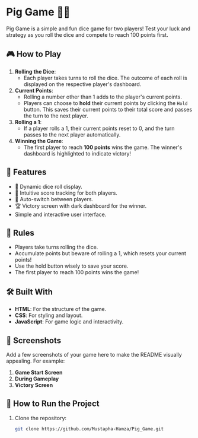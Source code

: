 # Pig Game 🎲🐷

Pig Game is a simple and fun dice game for two players! Test your luck and strategy as you roll the dice and compete to reach 100 points first.

## 🎮 How to Play
1. **Rolling the Dice**: 
   - Each player takes turns to roll the dice. The outcome of each roll is displayed on the respective player's dashboard.
2. **Current Points**:
   - Rolling a number other than 1 adds to the player's current points.
   - Players can choose to **hold** their current points by clicking the `Hold` button. This saves their current points to their total score and passes the turn to the next player.
3. **Rolling a 1**:
   - If a player rolls a 1, their current points reset to 0, and the turn passes to the next player automatically.
4. **Winning the Game**:
   - The first player to reach **100 points** wins the game. The winner's dashboard is highlighted to indicate victory!

## 🚀 Features
- 🎲 Dynamic dice roll display.
- 🎯 Intuitive score tracking for both players.
- 🔄 Auto-switch between players.
- 🏆 Victory screen with dark dashboard for the winner.
- Simple and interactive user interface.

## 📜 Rules
- Players take turns rolling the dice.
- Accumulate points but beware of rolling a 1, which resets your current points!
- Use the hold button wisely to save your score.
- The first player to reach 100 points wins the game!

## 🛠️ Built With
- **HTML**: For the structure of the game.
- **CSS**: For styling and layout.
- **JavaScript**: For game logic and interactivity.

## 📸 Screenshots
Add a few screenshots of your game here to make the README visually appealing. For example:
1. **Game Start Screen**
2. **During Gameplay**
3. **Victory Screen**

## 📂 How to Run the Project
1. Clone the repository:  
   ```bash
   git clone https://github.com/Mustapha-Hamza/Pig_Game.git
